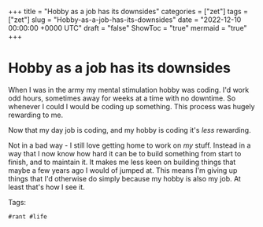 +++
title = "Hobby as a job has its downsides"
categories = ["zet"]
tags = ["zet"]
slug = "Hobby-as-a-job-has-its-downsides"
date = "2022-12-10 00:00:00 +0000 UTC"
draft = "false"
ShowToc = "true"
mermaid = "true"
+++

# Hobby as a job has its downsides

When I was in the army my mental stimulation hobby was coding. I'd work
odd hours, sometimes away for weeks at a time with no downtime. So whenever
I could I would be coding up something. This process was hugely rewarding to me.

Now that my day job is coding, and my hobby is coding it's *less* rewarding.

Not in a bad way - I still love getting home to work on *my* stuff. Instead
in a way that I now know how hard it can be to build something from start
to finish, and to maintain it. It makes me less keen on building things 
that maybe a few years ago I would of jumped at. This means I'm giving
up things that I'd otherwise do simply because my hobby is also my job.
At least that's how I see it.

Tags:

    #rant #life

